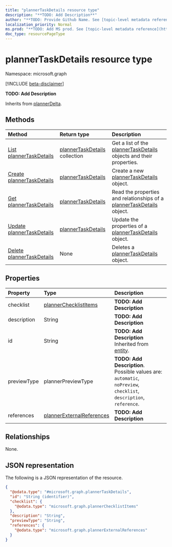 ```yaml
---
title: "plannerTaskDetails resource type"
description: "**TODO: Add Description**"
author: "**TODO: Provide Github Name. See [topic-level metadata reference](https://msgo.azurewebsites.net/add/document/guidelines/metadata.html#topic-level-metadata)**"
localization_priority: Normal
ms.prod: "**TODO: Add MS prod. See [topic-level metadata reference](https://msgo.azurewebsites.net/add/document/guidelines/metadata.html#topic-level-metadata)**"
doc_type: resourcePageType
---
```


# plannerTaskDetails resource type

Namespace: microsoft.graph

[!INCLUDE [beta-disclaimer](../../includes/beta-disclaimer.md)]

**TODO: Add Description**


Inherits from [plannerDelta](../resources/plannerdelta.md).

## Methods
|Method|Return type|Description|
|:---|:---|:---|
|[List plannerTaskDetails](../api/plannertaskdetails-list.md)|[plannerTaskDetails](../resources/plannertaskdetails.md) collection|Get a list of the [plannerTaskDetails](../resources/plannertaskdetails.md) objects and their properties.|
|[Create plannerTaskDetails](../api/plannertaskdetails-create.md)|[plannerTaskDetails](../resources/plannertaskdetails.md)|Create a new [plannerTaskDetails](../resources/plannertaskdetails.md) object.|
|[Get plannerTaskDetails](../api/plannertaskdetails-get.md)|[plannerTaskDetails](../resources/plannertaskdetails.md)|Read the properties and relationships of a [plannerTaskDetails](../resources/plannertaskdetails.md) object.|
|[Update plannerTaskDetails](../api/plannertaskdetails-update.md)|[plannerTaskDetails](../resources/plannertaskdetails.md)|Update the properties of a [plannerTaskDetails](../resources/plannertaskdetails.md) object.|
|[Delete plannerTaskDetails](../api/plannertaskdetails-delete.md)|None|Deletes a [plannerTaskDetails](../resources/plannertaskdetails.md) object.|

## Properties
|Property|Type|Description|
|:---|:---|:---|
|checklist|[plannerChecklistItems](../resources/plannerchecklistitems.md)|**TODO: Add Description**|
|description|String|**TODO: Add Description**|
|id|String|**TODO: Add Description** Inherited from [entity](../resources/entity.md).|
|previewType|plannerPreviewType|**TODO: Add Description**. Possible values are: `automatic`, `noPreview`, `checklist`, `description`, `reference`.|
|references|[plannerExternalReferences](../resources/plannerexternalreferences.md)|**TODO: Add Description**|

## Relationships
None.

## JSON representation
The following is a JSON representation of the resource.
<!-- {
  "blockType": "resource",
  "keyProperty": "id",
  "@odata.type": "microsoft.graph.plannerTaskDetails",
  "baseType": "microsoft.graph.plannerDelta",
  "openType": false
}
-->
``` json
{
  "@odata.type": "#microsoft.graph.plannerTaskDetails",
  "id": "String (identifier)",
  "checklist": {
    "@odata.type": "microsoft.graph.plannerChecklistItems"
  },
  "description": "String",
  "previewType": "String",
  "references": {
    "@odata.type": "microsoft.graph.plannerExternalReferences"
  }
}
```

